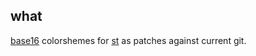 ## what
[base16](https://github.com/chriskempson/base16) colorshemes for [st](http://st.suckless.org/) as patches against current git.
